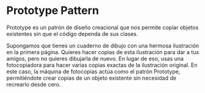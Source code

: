 # Prototype Pattern
Prototype es un patrón de diseño creacional que nos permite copiar objetos existentes
sin que el código dependa de sus clases.

Supongamos que tienes un cuaderno de dibujo con una hermosa ilustración en la primera página. Quieres hacer copias de esta ilustración para dar a tus amigos, pero no quieres dibujarla de nuevo. En lugar de eso, usas una fotocopiadora para hacer varias copias exactas de la ilustración original. En este caso, la máquina de fotocopias actúa como el patrón Prototype, permitiéndote crear copias de un objeto existente sin necesidad de recrearlo desde cero.
